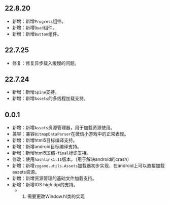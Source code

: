 ## 22.8.20
- 新增：新增`Progress`组件。
- 新增：新增`Quad`组件。
- 新增：新增`Button`组件。

## 22.7.25
- 修复：修复异步载入缓慢的问题。

## 22.7.24
- 新增：新增`Spine`支持。
- 新增：新增`Assets`的多线程加载支持。

## 0.0.1
- 新增：新增`Assets`资源管理器，用于加载资源使用。
- 兼容：兼容`BitmapDataParser`在微信小游戏中的正常表现。
- 新增：新增html5目标编译支持。
- 新增：新增android目标编译支持。
- 新增：新增html5压缩`-final`标识支持。
- 修改：使用`hashlink1.11`版本。（用于解决android的crash）
- 新增：新增`zygame.utils.Assets`加载器初步实现，在android上可以直接加载assets资源。
- 新增：新增资源管理的基础文件加载支持。
- 新增：新增IOS high dpi的支持。
    - 1. 需要更改Window.hl类的实现